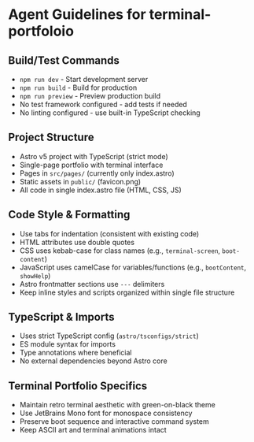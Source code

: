 # Agent Guidelines for terminal-portfoloio

## Build/Test Commands
- `npm run dev` - Start development server
- `npm run build` - Build for production  
- `npm run preview` - Preview production build
- No test framework configured - add tests if needed
- No linting configured - use built-in TypeScript checking

## Project Structure
- Astro v5 project with TypeScript (strict mode)
- Single-page portfolio with terminal interface
- Pages in `src/pages/` (currently only index.astro)
- Static assets in `public/` (favicon.png)
- All code in single index.astro file (HTML, CSS, JS)

## Code Style & Formatting
- Use tabs for indentation (consistent with existing code)
- HTML attributes use double quotes
- CSS uses kebab-case for class names (e.g., `terminal-screen`, `boot-content`)
- JavaScript uses camelCase for variables/functions (e.g., `bootContent`, `showHelp`)
- Astro frontmatter sections use `---` delimiters
- Keep inline styles and scripts organized within single file structure

## TypeScript & Imports
- Uses strict TypeScript config (`astro/tsconfigs/strict`)
- ES module syntax for imports
- Type annotations where beneficial
- No external dependencies beyond Astro core

## Terminal Portfolio Specifics
- Maintain retro terminal aesthetic with green-on-black theme
- Use JetBrains Mono font for monospace consistency
- Preserve boot sequence and interactive command system
- Keep ASCII art and terminal animations intact